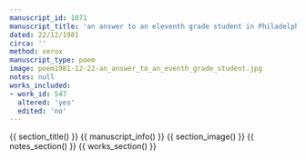 ```yaml
---
manuscript_id: 1071
manuscript_title: 'an answer to an eleventh grade student in Philadelphia:'
dated: 22/12/1981
circa: ''
method: xerox
manuscript_type: poem
image: poem1981-12-22-an_answer_to_an_eventh_grade_student.jpg
notes: null
works_included:
- work_id: 547
  altered: 'yes'
  edited: 'no'
---
```


{{ section_title() }}
{{ manuscript_info() }}
{{ section_image() }}
{{ notes_section() }}
{{ works_section() }}

